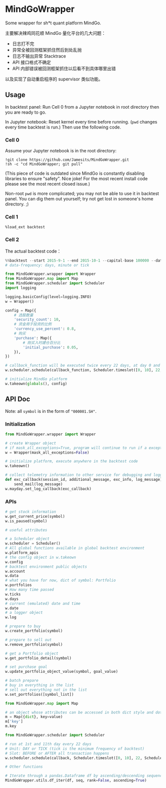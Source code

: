 # MindGoWrapper

Some wrapper for sh*t quant platform MindGo. 

主要解决辣鸡同花顺 MindGo 量化平台的几大问题：

 * 日志打不完
 * 异常全被回测框架抓住然后到处乱抛
 * 日志不输出异常 Stacktrace
 * API 接口格式不确定
 * API 内部错误被回测框架抓住以后看不到具体哪里出错

以及实现了自动重启程序的 supervisor 类似功能。

## Usage

In backtest panel: Run Cell 0 from a Jupyter notebook in root directory then you are ready to go.

In Jupyter notebook: Reset kernel every time before running. (`pwd` changes every time backtest is run.) Then use the following code.

### Cell 0

Assume your Jupyter notebook is in the root directory:

```shell
!git clone https://github.com/Jamesits/MindGoWrapper.git
!sh -c "cd MindGoWrapper; git pull"
```

(This piece of code is outdated since MindGo is constantly disabling libraries to ensure "safety". Nice joke! For the most recent install code please see the most recent closed issue.)

Non-root `pwd` is more complicated; you may not be able to use it in backtest panel. You can dig them out yourself; try not get lost in someone's home directory. ;)

### Cell 1

```
%load_ext backtest
```

### Cell 2

The actual backtest code：

```python
%%backtest --start 2015-9-1 --end 2015-10-1 --capital-base 100000 --data-frequency minute --output -
# data-frequency: days, minute or tick

from MindGoWrapper.wrapper import Wrapper
from MindGoWrapper.map import Map
from MindGoWrapper.scheduler import Scheduler
import logging

logging.basicConfig(level=logging.INFO)
w = Wrapper()

config = Map({
    # 选股数量
    'security_count': 10,
    # 资金用于投资的比例
    'currency_use_percent': 0.8,
    # 购买
    'purchase': Map({
        # 刚买入时建仓百分比
        'initial_purchase': 0.05,
    }),
})

# callback_function will be executed twice every 22 days, at day 0 and 10
w.scheduler.schedule(callback_function, Scheduler.timeslot([0, 10], 22, Scheduler.Unit.DAY, Scheduler.Slot.BEFORE))

# initialize MindGo platform
w.takeown(globals(), config)
```

## API Doc

Note: all `symbol` is in the form of `"000001.SH"`.

### Initialization

```python
from MindGoWrapper.wrapper import Wrapper

# create Wrapper object
# if mask_all_exceptions=True, program will continue to run if a exception is thrown inside a scheduler task.
w = Wrapper(mask_all_exceptions=False)

# initialize platform, execute anywhere in the backtest code
w.takeown() 

# collect telemetry information to other service for debugging and logging
def exc_callback(session_id, additional_message, exc_info, log_message):
    send_mail(log_message)
w.mayday.set_log_callback(exc_callback)
```

### APIs

```python
# get stock information
w.get_current_price(symbol)
w.is_paused(symbol)

# useful attributes

# a Scheduler object
w.scheduler = Scheduler()
# All global functions available in global backtest environment
w.platform_apis
# the config object in w.takeown
w.config
# backtest environment public objects
w.account
w.data
# what you have for now, dict of symbol: Portfolio
w.portfolios
# How many time passed
w.ticks
w.days
# current (emulated) date and time
w.date
# a logger object
w.log

# prepare to buy
w.create_portfolio(symbol)

# prepare to sell out
w.remove_portfolio(symbol)

# get a Portfolio object
w.get_portfolio_detail(symbol)

# set purchase goal
w.update_portfolio_object_value(symbol, goal_value)

# batch prepare
# buy in everything in the list
# sell out everything not in the list
w.set_portfolios([symbol_list])

from MindGoWrapper.map import Map

# an object whose attributes can be accessed in both dict style and dot notation
m = Map({dict}, key=value)
m['key']
m.key

from MindGoWrapper.scheduler import Scheduler

# run at 1st and 11th day every 22 days
# Unit: DAY or TICK (tick is the minimum frequency of backtest)
# Slot: BEFORE or AFTER all transaction happens
w.scheduler.schedule(callback, Scheduler.timeslot([0, 10], 22, Scheduler.Unit.DAY, Scheduler.Slot.BEFORE))

# Other functions

# Iterate through a pandas.Dataframe df by ascending/descending sequence of seq
MindGoWrapper.utils.df_iter(df, seq, rank=False, ascending=True)
``` 
